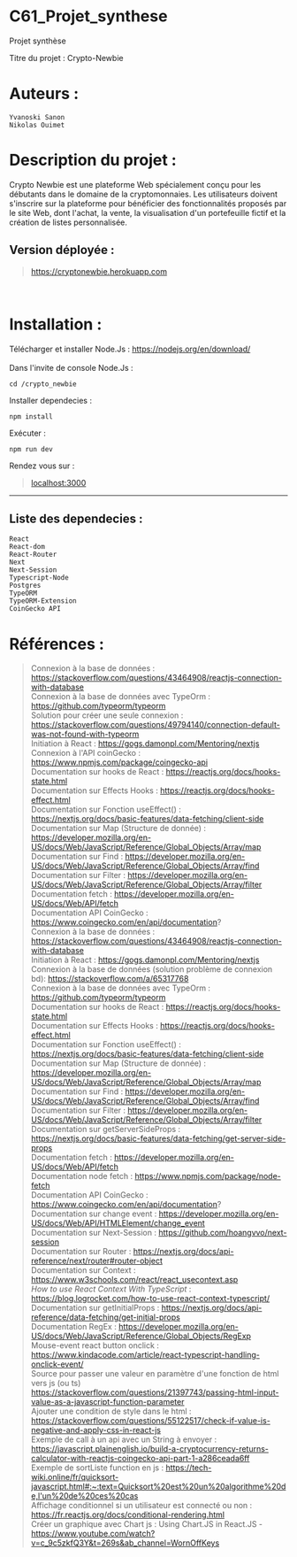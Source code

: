 # C61_Projet_synthese
Projet synthèse


Titre du projet : Crypto-Newbie

Auteurs :
=======================================================
	Yvanoski Sanon
	Nikolas Ouimet  
	
Description du projet :
=======================================================
Crypto Newbie est une plateforme Web spécialement conçu pour les débutants dans le domaine de la cryptomonnaies. Les utilisateurs doivent s'inscrire sur la plateforme pour bénéficier des fonctionnalités proposés par le site Web, dont l'achat, la vente, la visualisation d'un portefeuille fictif et la création de listes personnalisée.

Version déployée :    
-------------------------------------------------------
> https://cryptonewbie.herokuapp.com    

<br>

Installation :
=======================================================
Télécharger et installer Node.Js : https://nodejs.org/en/download/    
<br>
Dans l'invite de console Node.Js :    

	cd /crypto_newbie     
Installer dependecies :  

	npm install    

Exécuter : 

	npm run dev    

Rendez vous sur :

>[localhost:3000](localhost:3000)
-------------------------------------------------------
Liste des dependecies :
-------------------------------------------------------
	React  
	React-dom  
	React-Router  
	Next  
	Next-Session  
	Typescript-Node  
	Postgres  
	TypeORM  
	TypeORM-Extension
	CoinGecko API  

Références :
=======================================================

>Connexion à la base de données : https://stackoverflow.com/questions/43464908/reactjs-connection-with-database  
Connexion à la base de données avec TypeOrm : https://github.com/typeorm/typeorm  
Solution pour créer une seule connexion : https://stackoverflow.com/questions/49794140/connection-default-was-not-found-with-typeorm  
Initiation à React : https://gogs.damonpl.com/Mentoring/nextjs  
Connexion à l'API coinGecko : https://www.npmjs.com/package/coingecko-api  
Documentation sur hooks de React : https://reactjs.org/docs/hooks-state.html  
Documentation sur Effects Hooks : https://reactjs.org/docs/hooks-effect.html  
Documentation sur Fonction useEffect() : https://nextjs.org/docs/basic-features/data-fetching/client-side  
Documentation sur Map (Structure de donnée) : https://developer.mozilla.org/en-US/docs/Web/JavaScript/Reference/Global_Objects/Array/map  
Documentation sur Find : https://developer.mozilla.org/en-US/docs/Web/JavaScript/Reference/Global_Objects/Array/find  
Documentation sur Filter : https://developer.mozilla.org/en-US/docs/Web/JavaScript/Reference/Global_Objects/Array/filter  
Documentation fetch : https://developer.mozilla.org/en-US/docs/Web/API/fetch  
Documentation API CoinGecko : https://www.coingecko.com/en/api/documentation?  
Connexion à la base de données : https://stackoverflow.com/questions/43464908/reactjs-connection-with-database  
Initiation à React : https://gogs.damonpl.com/Mentoring/nextjs  
Connexion à la base de données (solution problème de connexion bd): https://stackoverflow.com/a/65317768  
Connexion à la base de données avec TypeOrm : https://github.com/typeorm/typeorm  
Documentation sur hooks de React : https://reactjs.org/docs/hooks-state.html  
Documentation sur Effects Hooks : https://reactjs.org/docs/hooks-effect.html  
Documentation sur Fonction useEffect() : https://nextjs.org/docs/basic-features/data-fetching/client-side  
Documentation sur Map (Structure de donnée) : https://developer.mozilla.org/en-US/docs/Web/JavaScript/Reference/Global_Objects/Array/map  
Documentation sur Find : https://developer.mozilla.org/en-US/docs/Web/JavaScript/Reference/Global_Objects/Array/find  
Documentation sur Filter : https://developer.mozilla.org/en-US/docs/Web/JavaScript/Reference/Global_Objects/Array/filter    
Documentation sur getServerSideProps : https://nextjs.org/docs/basic-features/data-fetching/get-server-side-props     
Documentation fetch : https://developer.mozilla.org/en-US/docs/Web/API/fetch  
Documentation node fetch : https://www.npmjs.com/package/node-fetch  
Documentation API CoinGecko : https://www.coingecko.com/en/api/documentation?  
Documentation sur change event : https://developer.mozilla.org/en-US/docs/Web/API/HTMLElement/change_event  
Documentation sur Next-Session : https://github.com/hoangvvo/next-session  
Documentation sur Router : https://nextjs.org/docs/api-reference/next/router#router-object  
Documentation sur Context : https://www.w3schools.com/react/react_usecontext.asp  
*How to use React Context With TypeScript* : https://blog.logrocket.com/how-to-use-react-context-typescript/  
Documentation sur getInitialProps : https://nextjs.org/docs/api-reference/data-fetching/get-initial-props  
Documentation RegEx : https://developer.mozilla.org/en-US/docs/Web/JavaScript/Reference/Global_Objects/RegExp  
Mouse-event react button onclick : https://www.kindacode.com/article/react-typescript-handling-onclick-event/  
Source pour passer une valeur en paramètre d'une fonction de html vers js (ou ts) https://stackoverflow.com/questions/21397743/passing-html-input-value-as-a-javascript-function-parameter  
Ajouter une condition de style dans le html : https://stackoverflow.com/questions/55122517/check-if-value-is-negative-and-apply-css-in-react-js  
Exemple de call à un api avec un String à envoyer : https://javascript.plainenglish.io/build-a-cryptocurrency-returns-calculator-with-reactjs-coingecko-api-part-1-a286ceada6ff  
Exemple de sortListe function en js : https://tech-wiki.online/fr/quicksort-javascript.html#:~:text=Quicksort%20est%20un%20algorithme%20de,l'un%20de%20ces%20cas  
Affichage conditionnel si un utilisateur est connecté ou non : https://fr.reactjs.org/docs/conditional-rendering.html  
Créer un graphique avec Chart js : Using Chart.JS in React.JS -https://www.youtube.com/watch?v=c_9c5zkfQ3Y&t=269s&ab_channel=WornOffKeys   
